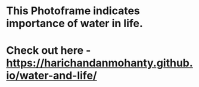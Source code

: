 # This Photoframe indicates importance of water in life.
# Check out here - https://harichandanmohanty.github.io/water-and-life/
